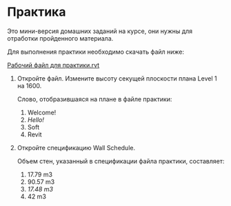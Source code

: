 # Практика

Это мини-версия домашних заданий на курсе, они нужны для отработки пройденного материала.

Для выполнения практики необходимо скачать файл ниже: 

[Рабочий файл для практики.rvt](https://study.softculture.cc/img/RVS_18/RVP%20Demo%20pactice-1.rvt#newtab)

1. Откройте файл. Измените высоту секущей плоскости плана Level 1 на 1600.
    
    Слово, отобразившаяся на плане в файле практики:
    
    1. Welcome!
    2. *Hello!*
    3. Soft
    4. Revit
2. Откройте спецификацию Wall Schedule.
    
    Объем стен, указанный в спецификации файла практики, составляет:
    
    1. 17.79 m3
    2. 90.57 m3
    3. *17.48 m3*
    4. 42 m3